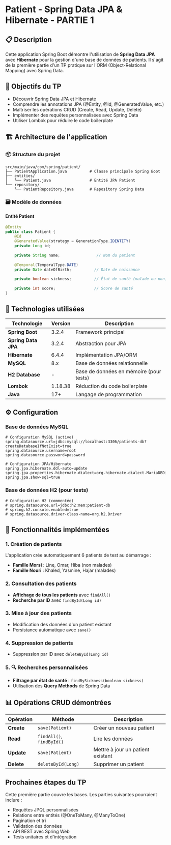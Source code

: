 # Patient - Spring Data JPA & Hibernate - PARTIE 1

## 📋 Description

Cette application Spring Boot démontre l'utilisation de **Spring Data JPA** avec **Hibernate** pour la gestion d'une base de données de patients. Il s'agit de la première partie d'un TP pratique sur l'ORM (Object-Relational Mapping) avec Spring Data.

## 🎯 Objectifs du TP

- Découvrir Spring Data JPA et Hibernate
- Comprendre les annotations JPA (@Entity, @Id, @GeneratedValue, etc.)
- Maîtriser les opérations CRUD (Create, Read, Update, Delete)
- Implémenter des requêtes personnalisées avec Spring Data
- Utiliser Lombok pour réduire le code boilerplate

## 🏗️ Architecture de l'application

### 📦 Structure du projet

```
src/main/java/com/spring/patient/
├── PatientApplication.java          # Classe principale Spring Boot
├── entities/
│   └── Patient.java                 # Entité JPA Patient
└── repository/
    └── PatientRepository.java       # Repository Spring Data
```

### 🗃️ Modèle de données

#### Entité Patient

```java
@Entity
public class Patient {
    @Id
    @GeneratedValue(strategy = GenerationType.IDENTITY)
    private Long id;
  
    private String name;                // Nom du patient
  
    @Temporal(TemporalType.DATE)
    private Date dateOfBirth;          // Date de naissance
  
    private boolean sickness;          // État de santé (malade ou non)
  
    private int score;                 // Score de santé
}
```

## 🔧 Technologies utilisées

| Technologie               | Version | Description                               |
| ------------------------- | ------- | ----------------------------------------- |
| **Spring Boot**     | 3.2.4   | Framework principal                       |
| **Spring Data JPA** | 3.2.4   | Abstraction pour JPA                      |
| **Hibernate**       | 6.4.4   | Implémentation JPA/ORM                   |
| **MySQL**           | 8.x     | Base de données relationnelle            |
| **H2 Database**     | -       | Base de données en mémoire (pour tests) |
| **Lombok**          | 1.18.38 | Réduction du code boilerplate            |
| **Java**            | 17+     | Langage de programmation                  |

## ⚙️ Configuration

### Base de données MySQL

```properties
# Configuration MySQL (active)
spring.datasource.url=jdbc:mysql://localhost:3306/patients-db?createDatabaseIfNotExist=true
spring.datasource.username=root
spring.datasource.password=password

# Configuration JPA/Hibernate
spring.jpa.hibernate.ddl-auto=update
spring.jpa.properties.hibernate.dialect=org.hibernate.dialect.MariaDBDialect
spring.jpa.show-sql=true
```

### Base de données H2 (pour tests)

```properties
# Configuration H2 (commentée)
# spring.datasource.url=jdbc:h2:mem:patient-db
# spring.h2.console.enabled=true
# spring.datasource.driver-class-name=org.h2.Driver
```

## 🚀 Fonctionnalités implémentées

### 1.  Création de patients

L'application crée automatiquement 6 patients de test au démarrage :

- **Famille Morsi** : Line, Omar, Hiba (non malades)
- **Famille Nouri** : Khaled, Yasmine, Hajar (malades)

### 2. Consultation des patients

- **Affichage de tous les patients** avec `findAll()`
- **Recherche par ID** avec `findById(Long id)`

### 3. Mise à jour des patients

- Modification des données d'un patient existant
- Persistance automatique avec `save()`

### 4. Suppression de patients

- Suppression par ID avec `deleteById(Long id)`

### 5. 🔍 Recherches personnalisées

- **Filtrage par état de santé** : `findBySickness(boolean sickness)`
- Utilisation des **Query Methods** de Spring Data

## 📊 Opérations CRUD démontrées

| Opération       | Méthode                      | Description                        |
| ---------------- | ----------------------------- | ---------------------------------- |
| **Create** | `save(Patient)`             | Créer un nouveau patient          |
| **Read**   | `findAll()`, `findById()` | Lire les données                  |
| **Update** | `save(Patient)`             | Mettre à jour un patient existant |
| **Delete** | `deleteById(Long)`          | Supprimer un patient               |

## Prochaines étapes du TP

Cette première partie couvre les bases. Les parties suivantes pourraient inclure :

- Requêtes JPQL personnalisées
- Relations entre entités (@OneToMany, @ManyToOne)
- Pagination et tri
- Validation des données
- API REST avec Spring Web
- Tests unitaires et d'intégration
